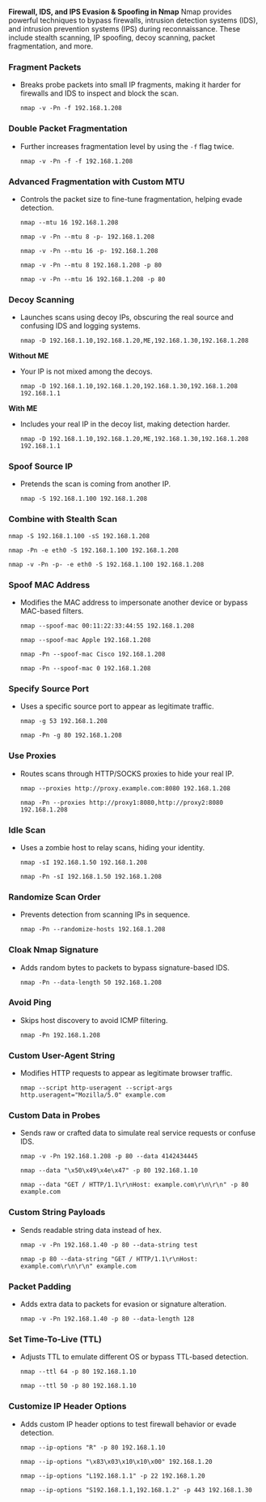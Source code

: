 **Firewall, IDS, and IPS Evasion & Spoofing in Nmap**
Nmap provides powerful techniques to bypass firewalls, intrusion detection systems (IDS), and intrusion prevention systems (IPS) during reconnaissance. These include stealth scanning, IP spoofing, decoy scanning, packet fragmentation, and more.



### **Fragment Packets**

* Breaks probe packets into small IP fragments, making it harder for firewalls and IDS to inspect and block the scan.

  ```
  nmap -v -Pn -f 192.168.1.208
  ```

### **Double Packet Fragmentation**

* Further increases fragmentation level by using the `-f` flag twice.

  ```
  nmap -v -Pn -f -f 192.168.1.208
  ```

###  **Advanced Fragmentation with Custom MTU**

* Controls the packet size to fine-tune fragmentation, helping evade detection.

  ```
  nmap --mtu 16 192.168.1.208
  ```
  ```
  nmap -v -Pn --mtu 8 -p- 192.168.1.208
  ```
  ```
  nmap -v -Pn --mtu 16 -p- 192.168.1.208
  ```
  ```
  nmap -v -Pn --mtu 8 192.168.1.208 -p 80
  ```
  ```
  nmap -v -Pn --mtu 16 192.168.1.208 -p 80
  ```

###  **Decoy Scanning**

* Launches scans using decoy IPs, obscuring the real source and confusing IDS and logging systems.

  ```
  nmap -D 192.168.1.10,192.168.1.20,ME,192.168.1.30,192.168.1.208
  ```

**Without ME**

* Your IP is not mixed among the decoys.

  ```
  nmap -D 192.168.1.10,192.168.1.20,192.168.1.30,192.168.1.208 192.168.1.1
  ```

**With ME**

* Includes your real IP in the decoy list, making detection harder.

  ```
  nmap -D 192.168.1.10,192.168.1.20,ME,192.168.1.30,192.168.1.208 192.168.1.1
  ```



###  **Spoof Source IP**

* Pretends the scan is coming from another IP.

  ```
  nmap -S 192.168.1.100 192.168.1.208
  ```

###  **Combine with Stealth Scan**

```
nmap -S 192.168.1.100 -sS 192.168.1.208
```
```
nmap -Pn -e eth0 -S 192.168.1.100 192.168.1.208
```
```
nmap -v -Pn -p- -e eth0 -S 192.168.1.100 192.168.1.208
```



###  **Spoof MAC Address**

* Modifies the MAC address to impersonate another device or bypass MAC-based filters.

  ```
  nmap --spoof-mac 00:11:22:33:44:55 192.168.1.208
  ```
  ```
  nmap --spoof-mac Apple 192.168.1.208
  ```
  ```
  nmap -Pn --spoof-mac Cisco 192.168.1.208
  ```
  ```
  nmap -Pn --spoof-mac 0 192.168.1.208
  ```



###  **Specify Source Port**

* Uses a specific source port to appear as legitimate traffic.

  ```
  nmap -g 53 192.168.1.208
  ```
  ```
  nmap -Pn -g 80 192.168.1.208
  ```



###  **Use Proxies**

* Routes scans through HTTP/SOCKS proxies to hide your real IP.

  ```
  nmap --proxies http://proxy.example.com:8080 192.168.1.208
  ```
  ```
  nmap -Pn --proxies http://proxy1:8080,http://proxy2:8080 192.168.1.208
  ```



### **Idle Scan**

* Uses a zombie host to relay scans, hiding your identity.

  ```
  nmap -sI 192.168.1.50 192.168.1.208
  ```
  ```
  nmap -Pn -sI 192.168.1.50 192.168.1.208
  ```



### **Randomize Scan Order**

* Prevents detection from scanning IPs in sequence.

  ```
  nmap -Pn --randomize-hosts 192.168.1.208
  ```



### **Cloak Nmap Signature**

* Adds random bytes to packets to bypass signature-based IDS.

  ```
  nmap -Pn --data-length 50 192.168.1.208
  ```



### **Avoid Ping**

* Skips host discovery to avoid ICMP filtering.

  ```
  nmap -Pn 192.168.1.208
  ```



###  **Custom User-Agent String**

* Modifies HTTP requests to appear as legitimate browser traffic.

  ```
  nmap --script http-useragent --script-args http.useragent="Mozilla/5.0" example.com
  ```



### **Custom Data in Probes**

* Sends raw or crafted data to simulate real service requests or confuse IDS.

  ```
  nmap -v -Pn 192.168.1.208 -p 80 --data 4142434445
  ```
  ```
  nmap --data "\x50\x49\x4e\x47" -p 80 192.168.1.10
  ```
  ```
  nmap --data "GET / HTTP/1.1\r\nHost: example.com\r\n\r\n" -p 80 example.com
  ```



###  **Custom String Payloads**

* Sends readable string data instead of hex.

  ```
  nmap -v -Pn 192.168.1.40 -p 80 --data-string test
  ```
  ```
  nmap -p 80 --data-string "GET / HTTP/1.1\r\nHost: example.com\r\n\r\n" example.com
  ```



###  **Packet Padding**

* Adds extra data to packets for evasion or signature alteration.

  ```
  nmap -v -Pn 192.168.1.40 -p 80 --data-length 128
  ```



### **Set Time-To-Live (TTL)**

* Adjusts TTL to emulate different OS or bypass TTL-based detection.

  ```
  nmap --ttl 64 -p 80 192.168.1.10
  ```
  ```
  nmap --ttl 50 -p 80 192.168.1.10
  ```



### **Customize IP Header Options**

* Adds custom IP header options to test firewall behavior or evade detection.

  ```
  nmap --ip-options "R" -p 80 192.168.1.10
  ```
  ```
  nmap --ip-options "\x83\x03\x10\x10\x00" 192.168.1.20
  ```
  ```
  nmap --ip-options "L192.168.1.1" -p 22 192.168.1.20
  ```
  ```
  nmap --ip-options "S192.168.1.1,192.168.1.2" -p 443 192.168.1.30
  ```